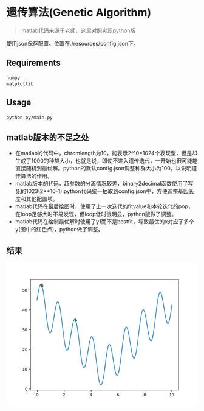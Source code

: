 # 遗传算法(Genetic Algorithm)
> matlab代码来源于老师，这里对照实现python版

使用json保存配置。位置在./resources/config.json下。  
## Requirements
```
numpy
matplotlib
```
## Usage
```
python py/main.py
```
## matlab版本的不足之处
- 在matlab的代码中，chromlength为10，能表示2^10=1024个表现型，但是却生成了1000的种群大小，也就是说，即使不进入遗传迭代，一开始也很可能能直接随机到最优解。python的默认config.json调整种群大小为100，以说明遗传算法的作用。
- matlab版本的代码，超参数的分离情况较差，binary2decimal函数使用了写死的1023(2**10-1),python代码统一抽取到config.json中，方便调整基因长度和其他配置项。  
- matlab代码在最后绘图时，使用了上一次迭代的fitvalue和本轮迭代的pop，在loop足够大时不易发现，但loop低时很明显，python版做了调整。
- matlab代码在绘制最优解时使用了y1而不是bestfit，导致最优的x对应了多个y(图中的红色点)，python做了调整。
## 结果
![img](./result.png)  